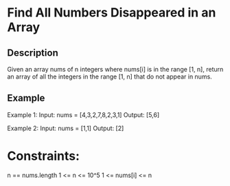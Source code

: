 # Find All Numbers Disappeared in an Array
## Description

Given an array nums of n integers where nums[i] is in the range [1, n], return an array of all the integers in the range [1, n] that do not appear in nums.

## Example
Example 1:
Input: nums = [4,3,2,7,8,2,3,1]
Output: [5,6]

Example 2:
Input: nums = [1,1]
Output: [2]
 
# Constraints:
n == nums.length
1 <= n <= 10^5
1 <= nums[i] <= n